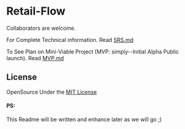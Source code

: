 # Retail-Flow



Collaborators are welcome.

For Complete Technical information. Read [SRS.md]()

To See Plan on Mini-Viable Project (MVP: simply--Initial Alpha Public launch). Read [MVP.md]()



## License 
OpenSource Under the [MIT License](https://docs.anthropic.com/en/docs/claude-code)

#### PS:
This Readme will be written and enhance later as we will go ;) 
